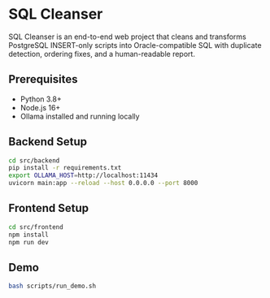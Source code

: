 # SQL Cleanser

SQL Cleanser is an end-to-end web project that cleans and transforms PostgreSQL INSERT-only scripts into Oracle-compatible SQL with duplicate detection, ordering fixes, and a human-readable report.

## Prerequisites

- Python 3.8+
- Node.js 16+
- Ollama installed and running locally

## Backend Setup

```bash
cd src/backend
pip install -r requirements.txt
export OLLAMA_HOST=http://localhost:11434
uvicorn main:app --reload --host 0.0.0.0 --port 8000
```

## Frontend Setup

```bash
cd src/frontend
npm install
npm run dev
```

## Demo

```bash
bash scripts/run_demo.sh
```
